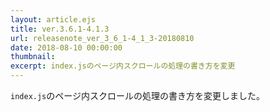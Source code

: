 ```yaml
---
layout: article.ejs
title: ver.3.6.1-4.1.3
url: releasenote_ver_3_6_1-4_1_3-20180810
date: 2018-08-10 00:00:00
thumbnail: 
excerpt: index.jsのページ内スクロールの処理の書き方を変更
---
```


`index.js`のページ内スクロールの処理の書き方を変更しました。
